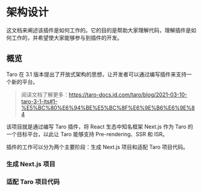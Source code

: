 # 架构设计

这文档来阐述该插件是如何工作的。它的目的是帮助大家理解代码，理解插件是如何工作的，并希望使大家能够参与到插件的开发。

## 概览

Taro 在 3.1 版本提出了开放式架构的思想，让开发者可以通过编写插件来支持一个新的平台。

> 阅读文档了解更多：https://taro-docs.jd.com/taro/blog/2021-03-10-taro-3-1-lts#1-%E5%BC%80%E6%94%BE%E5%BC%8F%E6%9E%B6%E6%9E%84

该项目就是通过编写 Taro 插件，将 React 生态中知名框架 Next.js 作为 Taro 的一个目标平台，以此让 Taro 能够支持 Pre-rendering、SSR 和 ISR。

插件的工作可以分为两个主要阶段：生成 Next.js 项目和适配 Taro 项目代码。

### 生成 Next.js 项目

### 适配 Taro 项目代码
